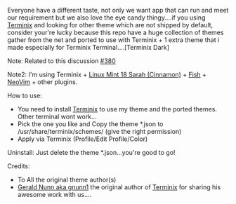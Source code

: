 Everyone have a different taste, not only we want app that can run and meet our requirement but we also love the eye candy thingy....if you using [Terminix](https://github.com/gnunn1/terminix) and looking for other theme which are not shipped by default, consider your're lucky because this repo have a huge collection of themes gather from the net and ported to use with Terminix + 1 extra theme that i made especially for Terminix Terminal....[Terminix Dark]

Note: Related to this discussion [#380](https://github.com/gnunn1/terminix/issues/380)

Note2: I'm using Terminix + [Linux Mint 18 Sarah (Cinnamon)](https://www.linuxmint.com/) + [Fish](https://github.com/fish-shell/fish-shell) + [NeoVim](https://github.com/neovim/neovim) + other plugins.


How to use:
* You need to install [Terminix](https://github.com/gnunn1/terminix) to use my theme and the ported themes. Other terminal wont work...
* Pick the one you like and Copy the theme *.json to /usr/share/terminix/schemes/ (give the right permission)
* Apply via Terminix (Profile/Edit Profile/Color)


Uninstall:
Just delete the theme *.json...you're good to go!


Credits:
* To All the original theme author(s)
* [Gerald Nunn aka gnunn1](https://github.com/gnunn1) the original author of [Terminix](https://github.com/gnunn1/terminix) for sharing his awesome work with us....
